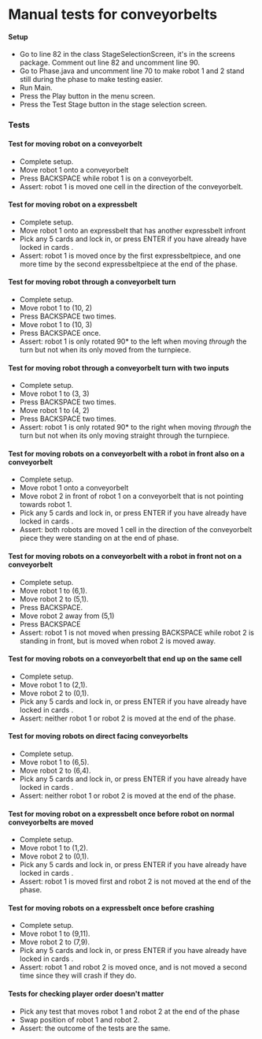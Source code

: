 # Manual tests for conveyorbelts
#### Setup 
* Go to line 82 in the class StageSelectionScreen, it's in the screens package. Comment out line 82 and uncomment line 90.
* Go to Phase.java and uncomment line 70 to make robot 1 and 2 stand still during the phase to make testing easier. 
* Run Main.
* Press the Play button in the menu screen.
* Press the Test Stage button in the stage selection screen.


### Tests
#### Test for moving robot on a conveyorbelt
* Complete setup.
* Move robot 1 onto a conveyorbelt
* Press BACKSPACE while robot 1 is on a conveyorbelt.
* Assert: robot 1 is moved one cell in the direction of the conveyorbelt.

#### Test for moving robot on a expressbelt
* Complete setup.
* Move robot 1 onto an expressbelt that has another expressbelt infront
* Pick any 5 cards and lock in, or press ENTER if you have already have locked in cards . 
* Assert: robot 1 is moved once by the first expressbeltpiece, and one more time by the second expressbeltpiece at the end of the phase. 

#### Test for moving robot through a conveyorbelt turn
* Complete setup.
* Move robot 1 to (10, 2)
* Press BACKSPACE two times.
* Move robot 1 to (10, 3)
* Press BACKSPACE once. 
* Assert: robot 1 is only rotated 90* to the left when moving *through* the turn but not when its only moved from the turnpiece.

#### Test for moving robot through a conveyorbelt turn with two inputs
* Complete setup.
* Move robot 1 to (3, 3)
* Press BACKSPACE two times.
* Move robot 1 to (4, 2)
* Press BACKSPACE two times. 
* Assert: robot 1 is only rotated 90* to the right when moving *through* the turn but not when its only moving straight through the turnpiece.

#### Test for moving robots on a conveyorbelt with a robot in front also on a conveyorbelt
* Complete setup.
* Move robot 1 onto a conveyorbelt
* Move robot 2 in front of robot 1 on a conveyorbelt that is not pointing towards robot 1. 
* Pick any 5 cards and lock in, or press ENTER if you have already have locked in cards . 
* Assert: both robots are moved 1 cell in the direction of the conveyorbelt piece they were standing on at the end of phase.

#### Test for moving robots on a conveyorbelt with a robot in front not on a conveyorbelt
* Complete setup.
* Move robot 1 to (6,1).
* Move robot 2 to (5,1).
* Press BACKSPACE.
* Move robot 2 away from (5,1)
* Press BACKSPACE
* Assert: robot 1 is not moved when pressing BACKSPACE while robot 2 is standing in front, but is moved when robot 2 is moved away.

#### Test for moving robots on a conveyorbelt that end up on the same cell
* Complete setup.
* Move robot 1 to (2,1).
* Move robot 2 to (0,1).
* Pick any 5 cards and lock in, or press ENTER if you have already have locked in cards . 
* Assert: neither robot 1 or robot 2 is moved at the end of the phase.

#### Test for moving robots on direct facing conveyorbelts
* Complete setup.
* Move robot 1 to (6,5).
* Move robot 2 to (6,4).
* Pick any 5 cards and lock in, or press ENTER if you have already have locked in cards . 
* Assert: neither robot 1 or robot 2 is moved at the end of the phase.

#### Test for moving robot on a expressbelt once before robot on normal conveyorbelts are moved
* Complete setup.
* Move robot 1 to (1,2).
* Move robot 2 to (0,1).
* Pick any 5 cards and lock in, or press ENTER if you have already have locked in cards . 
* Assert: robot 1 is moved first and robot 2 is not moved at the end of the phase.

#### Test for moving robots on a expressbelt once before crashing
* Complete setup.
* Move robot 1 to (9,11).
* Move robot 2 to (7,9).
* Pick any 5 cards and lock in, or press ENTER if you have already have locked in cards . 
* Assert: robot 1 and robot 2 is moved once, and is not moved a second time since they will crash if they do. 

#### Tests for checking player order doesn't matter
* Pick any test that moves robot 1 and robot 2 at the end of the phase
* Swap position of robot 1 and robot 2.
* Assert: the outcome of the tests are the same. 



